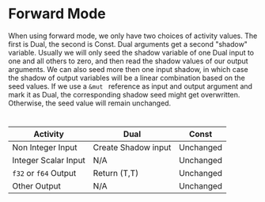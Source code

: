 # Forward Mode

When using forward mode, we only have two choices of activity values.
The first is Dual, the second is Const.
Dual arguments get a second "shadow" variable.
Usually we will only seed the shadow variable of one Dual input to one and all others to zero, 
and then read the shadow values of our output arguments.
We can also seed more then one input shadow, in which case the shadow of output variables will 
be a linear combination based on the seed values.
If we use a `&mut ` reference as input and output argument and mark it as Dual,
the corresponding shadow seed might get overwritten. Otherwise, the seed value will remain unchanged.

#
| Activity               | Dual                  | Const      |
|------------------------|-----------------------|------------|
| Non Integer Input      | Create Shadow input   | Unchanged  |
| Integer Scalar Input   | N/A                   | Unchanged  |
| `f32` or `f64` Output  | Return (T,T)          | Unchanged  |
| Other Output           | N/A                   | Unchanged  |

